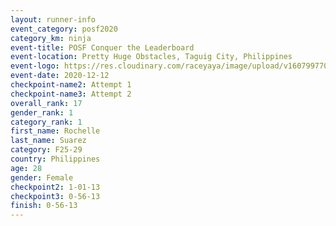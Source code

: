 ```yaml
--- 
layout: runner-info 
event_category: posf2020 
category_km: ninja 
event-title: POSF Conquer the Leaderboard 
event-location: Pretty Huge Obstacles, Taguig City, Philippines 
event-logo: https://res.cloudinary.com/raceyaya/image/upload/v1607997702/logo/2020/Conquer_the_leaderboard_bvkmom.jpg 
event-date: 2020-12-12 
checkpoint-name2: Attempt 1 
checkpoint-name3: Attempt 2 
overall_rank: 17
gender_rank: 1
category_rank: 1
first_name: Rochelle
last_name: Suarez
category: F25-29
country: Philippines
age: 28
gender: Female
checkpoint2: 1-01-13
checkpoint3: 0-56-13
finish: 0-56-13
--- 
```

